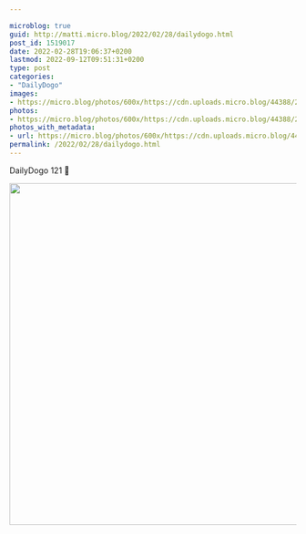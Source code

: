 ```yaml
---

microblog: true
guid: http://matti.micro.blog/2022/02/28/dailydogo.html
post_id: 1519017
date: 2022-02-28T19:06:37+0200
lastmod: 2022-09-12T09:51:31+0200
type: post
categories:
- "DailyDogo"
images:
- https://micro.blog/photos/600x/https://cdn.uploads.micro.blog/44388/2022/efa96baf70.jpg
photos:
- https://micro.blog/photos/600x/https://cdn.uploads.micro.blog/44388/2022/efa96baf70.jpg
photos_with_metadata:
- url: https://micro.blog/photos/600x/https://cdn.uploads.micro.blog/44388/2022/efa96baf70.jpg
permalink: /2022/02/28/dailydogo.html
---
```

DailyDogo 121 🐶

<img src="https://micro.blog/photos/600x/https://blog.martin-haehnel.de/uploads/2022/efa96baf70.jpg" width="600" height="600" alt="" />
